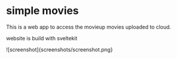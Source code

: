 # simple movies

This is a web app to access the movieup movies uploaded to cloud.

website is build with sveltekit

![screenshot]{screenshots/screenshot.png}
